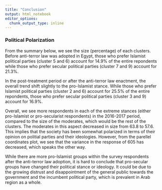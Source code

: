 ```yaml
---
title: "Conclusion"
output: html_notebook
editor_options: 
  chunk_output_type: inline
---
```


### Political Polarization 

From the summary below, we see the size (percentage) of each clusters. Before anti-terror law was adopted in Egypt, those who prefer Islamist political parties (cluster 5 and 6) account for 14.9% of the entire repondents while those who prefer secular political parties (cluster 7 and 9) account for 21.3%. 

In the post-treatment period or after the anti-terror law enactment, the overall trend shift slightly to the pro-Islamist stance. While those who prefer Islamist political parties (cluster 2 and 6) account for 25.5% of the entire repondents, those who prefer secular political parties (cluster 3 and 9) account for 16.9%. 

Overall, we see more respondents in each of the extreme stances (either pro-Islamist or pro-secularist respondents) in the 2016-2017 period, compared to the size of the moderates, which would be the rest of the clusters. The moderates in this aspect decreased in size from 63.8 to 57.6. This implies that the society has been somewhat polarized in terms of their opinion on politial parties and their ideologies. However, from the parellel coordinates plot, we see that the variance in the response of 605 has decreased, which speaks the other way. 

While there are more pro-Islamist groups within the survey respondents after the anti-terror law adoption, it is hard to conclude that pro-secular groups have changed their political stance or ideology. It could be due to the growing distrust and disappointment of the general public towards the government and the incumbent political party, which is prevalent in Arab region as a whole. 